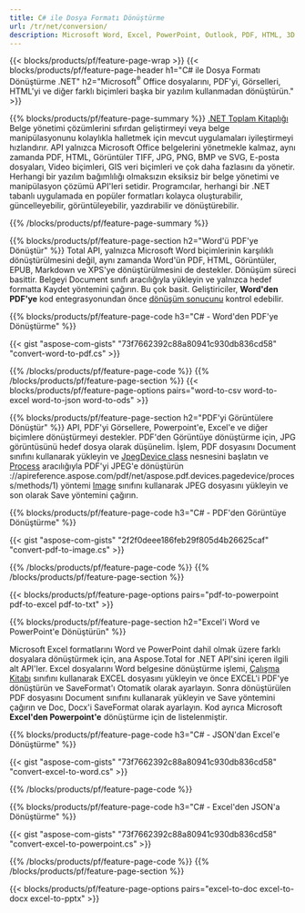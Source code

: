 ```yaml
---
title: C# ile Dosya Formatı Dönüştürme 
url: /tr/net/conversion/
description: Microsoft Word, Excel, PowerPoint, Outlook, PDF, HTML, 3D Görüntüler, Diyagramlar, Video Formatları ve diğer birçok popüler dosyayı yalnızca birkaç satır C# koduyla dönüştürün.
---
```


{{< blocks/products/pf/feature-page-wrap >}}
{{< blocks/products/pf/feature-page-header h1="C# ile Dosya Formatı Dönüştürme .NET" h2="Microsoft<sup>&reg;</sup> Office dosyalarını, PDF'yi, Görselleri, HTML'yi ve diğer farklı biçimleri başka bir yazılım kullanmadan dönüştürün." >}}

{{% blocks/products/pf/feature-page-summary %}}
[.NET Toplam Kitaplığı](https://products.aspose.com/total/net/) Belge yönetimi çözümlerini sıfırdan geliştirmeyi veya belge manipülasyonunu kolaylıkla halletmek için mevcut uygulamaları iyileştirmeyi hızlandırır. API yalnızca Microsoft Office belgelerini yönetmekle kalmaz, aynı zamanda PDF, HTML, Görüntüler TIFF, JPG, PNG, BMP ve SVG, E-posta dosyaları, Video biçimleri, GIS veri biçimleri ve çok daha fazlasını da yönetir. Herhangi bir yazılım bağımlılığı olmaksızın eksiksiz bir belge yönetimi ve manipülasyon çözümü API'leri setidir. Programcılar, herhangi bir .NET tabanlı uygulamada en popüler formatları kolayca oluşturabilir, güncelleyebilir, görüntüleyebilir, yazdırabilir ve dönüştürebilir.

{{% /blocks/products/pf/feature-page-summary  %}}

{{% blocks/products/pf/feature-page-section  h2="Word'ü PDF'ye Dönüştür" %}}
Total API, yalnızca Microsoft Word biçimlerinin karşılıklı dönüştürülmesini değil, aynı zamanda Word'ün PDF, HTML, Görüntüler, EPUB, Markdown ve XPS'ye dönüştürülmesini de destekler. Dönüşüm süreci basittir. Belgeyi Document sınıfı aracılığıyla yükleyin ve yalnızca hedef formatta Kaydet yöntemini çağırın. Bu çok basit. Geliştiriciler, **Word'den PDF'ye** kod entegrasyonundan önce [dönüşüm sonucunu](https://products.aspose.com/words/net/conversion/word-to-pdf/) kontrol edebilir.


{{% blocks/products/pf/feature-page-code h3="C# - Word'den PDF'ye Dönüştürme" %}}

{{< gist "aspose-com-gists" "73f7662392c88a80941c930db836cd58" "convert-word-to-pdf.cs" >}}

{{% /blocks/products/pf/feature-page-code  %}}
{{% /blocks/products/pf/feature-page-section %}}
{{< blocks/products/pf/feature-page-options pairs="word-to-csv word-to-excel word-to-json word-to-ods" >}}


{{% blocks/products/pf/feature-page-section  h2="PDF'yi Görüntülere Dönüştür" %}}
API, PDF'yi Görsellere, Powerpoint'e, Excel'e ve diğer biçimlere dönüştürmeyi destekler. PDF'den Görüntüye dönüştürme için, JPG görüntüsünü hedef dosya olarak düşünelim. İşlem, PDF dosyasını Document sınıfını kullanarak yükleyin ve [JpegDevice class](https://apireference.aspose.com/pdf/net/aspose.pdf.devices/jpegdevice) nesnesini başlatın ve [Process](https) aracılığıyla PDF'yi JPEG'e dönüştürün ://apireference.aspose.com/pdf/net/aspose.pdf.devices.pagedevice/process/methods/1) yöntemi
[Image](https://apireference.aspose.com/imaging/net/aspose.imaging/image) sınıfını kullanarak JPEG dosyasını yükleyin ve son olarak Save yöntemini çağırın.

{{% blocks/products/pf/feature-page-code h3="C# - PDF'den Görüntüye Dönüştürme" %}}

{{< gist "aspose-com-gists" "2f2f0deee186feb29f805d4b26625caf" "convert-pdf-to-image.cs" >}}


{{% /blocks/products/pf/feature-page-code  %}}
{{% /blocks/products/pf/feature-page-section %}}

{{< blocks/products/pf/feature-page-options pairs="pdf-to-powerpoint pdf-to-excel pdf-to-txt" >}}

{{% blocks/products/pf/feature-page-section  h2="Excel'i Word ve PowerPoint'e Dönüştürün" %}}

Microsoft Excel formatlarını Word ve PowerPoint dahil olmak üzere farklı dosyalara dönüştürmek için, ana Aspose.Total for .NET API'sini içeren ilgili alt API'ler. Excel dosyalarını Word belgesine dönüştürme işlemi, [Çalışma Kitabı](https://apireference.aspose.com/cells/net/aspose.cells/workbook) sınıfını kullanarak EXCEL dosyasını yükleyin ve önce EXCEL'i PDF'ye dönüştürün ve SaveFormat'ı Otomatik olarak ayarlayın. Sonra dönüştürülen PDF dosyasını Document sınıfını kullanarak yükleyin ve Save yöntemini çağırın ve Doc, Docx'i SaveFormat olarak ayarlayın. Kod ayrıca Microsoft **Excel'den Powerpoint'e** dönüştürme için de listelenmiştir.

{{% blocks/products/pf/feature-page-code h3="C# - JSON'dan Excel'e Dönüştürme" %}}

{{< gist "aspose-com-gists" "73f7662392c88a80941c930db836cd58" "convert-excel-to-word.cs" >}}

{{% /blocks/products/pf/feature-page-code %}}

{{% blocks/products/pf/feature-page-code h3="C# - Excel'den JSON'a Dönüştürme" %}}

{{< gist "aspose-com-gists" "73f7662392c88a80941c930db836cd58" "convert-excel-to-powerpoint.cs" >}}

{{% /blocks/products/pf/feature-page-code %}}
{{% /blocks/products/pf/feature-page-section %}}

{{< blocks/products/pf/feature-page-options pairs="excel-to-doc excel-to-docx excel-to-pptx" >}}